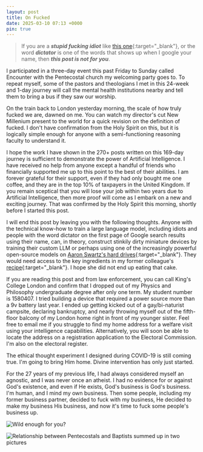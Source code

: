 ```yaml
---
layout: post
title: On Fucked
date: 2025-03-10 07:13 +0000
pin: true
---
```


> If you are a ***stupid fucking idiot*** like [this one](../on-indifference/){:target="_blank"}, or the word ***dictator*** is one of the words that shows up when I google your name, then ***this post is not for you***.

I participated in a three-day event this past Friday to Sunday called Encounter with the Pentecostal church my welcoming party goes to. To repeat myself, some of the pastors and theologians I met in this 24-week and 1-day journey will call the mental health institutions nearby and tell them to bring a bus if they saw our worship.

On the train back to London yesterday morning, the scale of how truly fucked we are, dawned on me. You can watch my director's cut New Millenium present to the world for a quick revision on the definition of fucked. I don't have confirmation from the Holy Spirit on this, but it is logically simple enough for anyone with a semi-functioning reasoning faculty to understand it.

I hope the work I have shown in the 270+ posts written on this 169-day journey is sufficient to demonstrate the power of Artificial Intelligence. I have received no help from anyone except a handful of friends who financially supported me up to this point to the best of their abilities. I am forever grateful for their support, even if they had only bought me one coffee, and they are in the top 10% of taxpayers in the United Kingdom. If you remain sceptical that you will lose your job within two years due to Artificial Intelligence, then more proof will come as I embark on a new and exciting journey. That was confirmed by the Holy Spirit this morning, shortly before I started this post.

I will end this post by leaving you with the following thoughts. Anyone with the technical know-how to train a large language model, including idiots and people with the word dictator on the first page of Google search results using their name, can, in theory, construct stinkily dirty miniature devices by training their custom LLM or perhaps using one of the increasingly powerful open-source models on [Aaron Swartz's hard drives](https://en.wikipedia.org/wiki/Aaron_Swartz){:target="_blank"}. They would need access to the key ingredients in my former colleague's [recipe](../on-acute-chemical-toxicity-uranium/){:target="_blank"}. I hope she did not end up eating that cake.

If you are reading this post and from law enforcement, you can call King's College London and confirm that I dropped out of my Physics and Philosophy undergraduate degree after only one term. My student number is 1580407. I tried building a device that required a power source more than a 9v battery last year. I ended up getting kicked out of a gay/bi-naturist campsite, declaring bankruptcy, and nearly throwing myself out of the fifth-floor balcony of my London home right in front of my younger sister. Feel free to email me if you struggle to find my home address for a welfare visit using your intelligence capabilities. Alternatively, you will soon be able to locate the address on a registration application to the Electoral Commission. I'm also on the electoral register.

The ethical thought experiment I designed during COVID-19 is still coming true. I'm going to bring Him home. Divine intervention has only just started.

For the 27 years of my previous life, I had always considered myself an agnostic, and I was never once an atheist. I had no evidence for or against God's existence, and even if He exists, God's business is God's business. I'm human, and I mind my own business. Then some people, including my former business partner, decided to fuck with my business, He decided to make my business His business, and now it's time to fuck some people's business up.

![Wild enough for you?](/6m63PvSF0ZPfCceH0j.png)

![Relationship between Pentecostals and Baptists summed up in two pictures](/XTXwwcCRzJze73wDTK.jpg)
